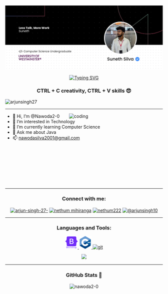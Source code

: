 ![logo](https://github.com/Nawoda2-0/Nawoda2-0/blob/main/githubCover.jpg?raw=true)

<p align="center">
<a href="https://git.io/typing-svg"><img src="https://readme-typing-svg.demolab.com?font=Georgia&weight=800&pause=1000&size=33&color=248334&width=370&height=100&lines=Hi+%2C+I'm+Suneth Silva+%F0%9F%91%8B" alt="Typing SVG" /></a>
</p>
<h3 align="center">CTRL + C creativity, CTRL + V skills 😎 </h3>
<p align="left"> <img src="https://komarev.com/ghpvc/?username=arjunsingh27&label=Profile%20views&color=0e75b6&style=flat" alt="arjunsingh27" /> </p>
<hr>

<img align="right" alt="coding" width="300px" src="https://media2.giphy.com/media/v1.Y2lkPTc5MGI3NjExMG92cXE2N3NraGtvM250bjRpZjZ2bDVxcDcxZ25panpvZDc3OTFldiZlcD12MV9pbnRlcm5hbF9naWZfYnlfaWQmY3Q9Zw/78XCFBGOlS6keY1Bil/giphy.gif">



- 👋 Hi, I’m @Nawoda2-0
- 👀 I’m interested in Technology
- 🌱 I’m currently learning Computer Science
- 💬 Ask me about Java
- 📫 nawodasilva2001@gmail.com

<br>
<br>
<br>
<br>
<br>
<br>
<br>
<hr/>

<h3 align="center">Connect with me:</h3>
<p align="center">
<a href="https://linkedin.com/in/suneth-silva-14588a288/" target="blank"><img align="center" src="https://raw.githubusercontent.com/rahuldkjain/github-profile-readme-generator/master/src/images/icons/Social/linked-in-alt.svg" alt="arjun-singh-27-" height="30" width="40" /></a>
<a href="https://fb.com/nawoda2.0" target="blank"><img align="center" src="https://raw.githubusercontent.com/rahuldkjain/github-profile-readme-generator/master/src/images/icons/Social/facebook.svg" alt="nethum mihiranga" height="40" width="50" /></a>
<a href="https://instagram.com/nawoda2.0" target="blank"><img align="center" src="https://raw.githubusercontent.com/rahuldkjain/github-profile-readme-generator/master/src/images/icons/Social/instagram.svg" alt="nethum222" height="40" width="50" /></a>
<a href="https://www.hackerrank.com/@sunethsilva" target="blank"><img align="center" src="https://raw.githubusercontent.com/rahuldkjain/github-profile-readme-generator/master/src/images/icons/Social/hackerrank.svg" alt="@arjunsingh10" height="30" width="40" /></a>
</p>

<hr/>

<h3 align="center">Languages and Tools:</h3>
<p align="center"> <a href="https://getbootstrap.com" target="_blank" rel="noreferrer"> <img src="https://raw.githubusercontent.com/devicons/devicon/master/icons/bootstrap/bootstrap-plain-wordmark.svg" alt="bootstrap" width="40" height="40"/> </a> <a href="https://www.w3schools.com/cpp/" target="_blank" rel="noreferrer"> <img src="https://raw.githubusercontent.com/devicons/devicon/master/icons/cplusplus/cplusplus-original.svg" alt="cplusplus" width="40" height="40"/>  <a href="https://git-scm.com/" target="_blank" rel="noreferrer"> <img src="https://www.vectorlogo.zone/logos/git-scm/git-scm-icon.svg" alt="git" width="40" height="40"/> </a>  <p align="center">
  <a href="https://skillicons.dev">
    <img src="https://skillicons.dev/icons?i=python,java,js,html,css" />
  </a>
</p> </p>


<hr>

<h3 align="center">GitHub Stats 🚀</h3>

<p align='center'>
  <img align="center" src="https://github-readme-stats.vercel.app/api/top-langs?username=nawoda2-0&show_icons=true&locale=en&layout=compact" alt="nawoda2-0" />
</p>


